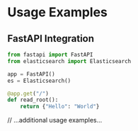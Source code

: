 # Usage Examples

## FastAPI Integration

```python
from fastapi import FastAPI
from elasticsearch import Elasticsearch

app = FastAPI()
es = Elasticsearch()

@app.get("/")
def read_root():
    return {"Hello": "World"}
```

// ...additional usage examples...
